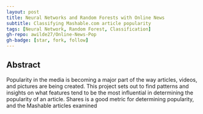 ```yaml
---
layout: post
title: Neural Networks and Random Forests with Online News
subtitle: Classifying Mashable.com article popularity
tags: [Neural Network, Random Forest, Classification]
gh-repo: awilde27/Online-News-Pop
gh-badge: [star, fork, follow]
---
```


## Abstract

Popularity in the media is becoming a major part of the way articles, videos, and pictures are being created. This project sets out to find patterns and insights on what features tend to be the most influential in determining the popularity of an article. Shares is a good metric for determining popularity, and the Mashable articles examined